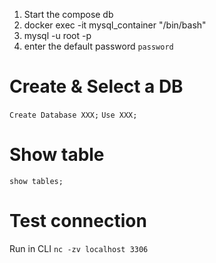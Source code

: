 1. Start the compose db
2. docker exec -it mysql_container "/bin/bash"
3. mysql -u root -p
4. enter the default password `password`

# Create & Select a DB
`Create Database XXX;`
`Use XXX;`

# Show table
`show tables;`

# Test connection
Run in CLI `nc -zv localhost 3306`


